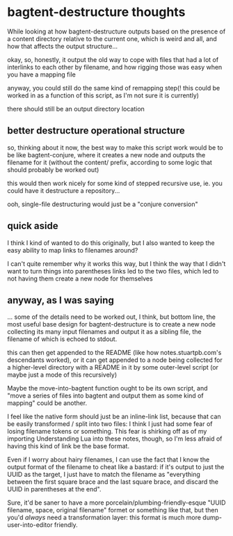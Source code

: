 # bagtent-destructure thoughts

While looking at how bagtent-destructure outputs based on the presence of a content directory relative to the current one, which is weird and all, and how that affects the output structure...

okay, so, honestly, it output the old way to cope with files that had a lot of interlinks to each other by filename, and how rigging those was easy when you have a mapping file

anyway, you could still do the same kind of remapping step(! this could be worked in as a function of this script, as I'm not sure it is currently)

there should still be an output directory location

## better destructure operational structure

so, thinking about it now, the best way to make this script work would be to be like bagtent-conjure, where it creates a new node and outputs the filename for it (without the content/ prefix, according to some logic that should probably be worked out)

this would then work nicely for some kind of stepped recursive use, ie. you could have it destructure a repository...

ooh, single-file destructuring would just be a "conjure conversion"

## quick aside

I think I kind of wanted to do this originally, but I also wanted to keep the easy ability to map links to filenames around?

I can't quite remember why it works this way, but I think the way that I didn't want to turn things into parentheses links led to the two files, which led to not having them create a new node for themselves

## anyway, as I was saying

... some of the details need to be worked out, I think, but bottom line, the most useful base design for bagtent-destructure is to create a new node collecting its many input filenames and output it as a sibling file, the filename of which is echoed to stdout.

this can then get appended to the README (like how notes.stuartpb.com's descendants worked), or it can get appended to a node being collected for a higher-level directory with a README in it by some outer-level script (or maybe just a mode of this recursively)

Maybe the move-into-bagtent function ought to be its own script, and "move a series of files into bagtent and output them as some kind of mapping" could be another.

I feel like the native form should just be an inline-link list, because that can be easily transformed / split into two files: I think I just had some fear of losing filename tokens or something. This fear is shirking off as of my importing Understanding Lua into these notes, though, so I'm less afraid of having this kind of link be the base format.

Even if I worry about hairy filenames, I can use the fact that I know the output format of the filename to cheat like a bastard: if it's output to just the UUID as the target, I just have to match the filename as "everything between the first square brace and the last square brace, and discard the UUID in parentheses at the end".

Sure, it'd be saner to have a more porcelain/plumbing-friendly-esque "UUID filename, space, original filename" formet or something like that, but then you'd *always* need a transformation layer: this format is much more dump-user-into-editor friendly.

